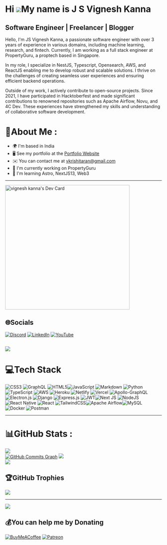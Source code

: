 Hi ![](https://user-images.githubusercontent.com/18350557/176309783-0785949b-9127-417c-8b55-ab5a4333674e.gif)My name is J S Vignesh Kanna
=========================================================================================================================================

Software Engineer | Freelancer | Blogger
----------------------------------------

Hello, I'm JS Vignesh Kanna, a passionate software engineer with over 3 years of experience in various domains, including machine learning, research, and fintech. Currently, I am working as a full stack engineer at PropertyGuru, a proptech based in Singapore.

In my role, I specialize in NestJS, Typescript, Opensearch, AWS, and ReactJS enabling me to develop robust and scalable solutions. I thrive on the challenges of creating seamless user experiences and ensuring efficient backend operations.

Outside of my work, I actively contribute to open-source projects. Since 2021, I have participated in Hacktoberfest and made significant contributions to renowned repositories such as Apache Airflow, Novu, and 4C Dev. These experiences have strengthened my skills and understanding of collaborative software development.

# 💫About Me :
- 🌍 I'm based in India
- 🖥️ See my portfolio at the [Portfolio Website](https://jsvigneshkanna.netlify.app/)
- ✉️ You can contact me at vkrishitaran@gmail.com
- 🚀 I'm currently working on PropertyGuru
- 🧠 I'm learning Astro, NextJS13, Web3
---

<a href="https://app.daily.dev/vigneshkanna108"><img src="https://api.daily.dev/devcards/12016959b5b84f1d83cdee1270d1d5fb.png?r=3iv" width="400" alt="vignesh kanna's Dev Card"/></a>


## 🌐Socials
[![Discord](https://img.shields.io/badge/Discord-%237289DA.svg?logo=discord&logoColor=white)](https://discord.gg/hpv3Umd6) [![LinkedIn](https://img.shields.io/badge/LinkedIn-%230077B5.svg?logo=linkedin&logoColor=white)](https://linkedin.com/in/jsvigneshkanna) [![YouTube](https://img.shields.io/badge/YouTube-%23FF0000.svg?logo=YouTube&logoColor=white)](https://www.youtube.com/channel/UC-8cPQe6kqQ-oQF7kA9XEgA)

<a href="https://www.github.com/jsvigneshkanna" target="_blank" rel="noreferrer"><img
src="https://img.shields.io/github/followers/jsvigneshkanna?logo=github&style=for-the-badge&color=000000&labelColor=312e81" /></a>
---
# 💻Tech Stack
![CSS3](https://img.shields.io/badge/css3-%231572B6.svg?style=flat&logo=css3&logoColor=white) ![GraphQL](https://img.shields.io/badge/-GraphQL-E10098?style=flat&logo=graphql&logoColor=white) ![HTML5](https://img.shields.io/badge/html5-%23E34F26.svg?style=flat&logo=html5&logoColor=white)![JavaScript](https://img.shields.io/badge/javascript-%23323330.svg?style=flat&logo=javascript&logoColor=%23F7DF1E) ![Markdown](https://img.shields.io/badge/markdown-%23000000.svg?style=flat&logo=markdown&logoColor=white) ![Python](https://img.shields.io/badge/python-3670A0?style=flat&logo=python&logoColor=ffdd54) ![TypeScript](https://img.shields.io/badge/typescript-%23007ACC.svg?style=flat&logo=typescript&logoColor=white) ![AWS](https://img.shields.io/badge/AWS-%23FF9900.svg?style=flat&logo=amazon-aws&logoColor=white) ![Heroku](https://img.shields.io/badge/heroku-%23430098.svg?style=flat&logo=heroku&logoColor=white) ![Netlify](https://img.shields.io/badge/netlify-%23000000.svg?style=flat&logo=netlify&logoColor=#00C7B7) ![Vercel](https://img.shields.io/badge/vercel-%23000000.svg?style=flat&logo=vercel&logoColor=white)  ![Apollo-GraphQL](https://img.shields.io/badge/-ApolloGraphQL-311C87?style=flat&logo=apollo-graphql) ![Electron.js](https://img.shields.io/badge/Electron-191970?style=flat&logo=Electron&logoColor=white)  ![Django](https://img.shields.io/badge/django-%23092E20.svg?style=flat&logo=django&logoColor=white) ![Express.js](https://img.shields.io/badge/express.js-%23404d59.svg?style=flat&logo=express&logoColor=%2361DAFB)  ![JWT](https://img.shields.io/badge/JWT-black?style=flat&logo=JSON%20web%20tokens)![Next JS](https://img.shields.io/badge/Next-black?style=flat&logo=next.js&logoColor=white) ![NodeJS](https://img.shields.io/badge/node.js-6DA55F?style=flat&logo=node.js&logoColor=white)![React Native](https://img.shields.io/badge/react_native-%2320232a.svg?style=flat&logo=react&logoColor=%2361DAFB) ![React](https://img.shields.io/badge/react-%2320232a.svg?style=flat&logo=react&logoColor=%2361DAFB)  ![TailwindCSS](https://img.shields.io/badge/tailwindcss-%2338B2AC.svg?style=flat&logo=tailwind-css&logoColor=white)![Apache Airflow](https://img.shields.io/badge/Apache%20Airflow-017CEE?style=flat&logo=Apache%20Airflow&logoColor=white)![MySQL](https://img.shields.io/badge/mysql-%2300f.svg?style=flat&logo=mysql&logoColor=white)  ![Docker](https://img.shields.io/badge/docker-%230db7ed.svg?style=flat&logo=docker&logoColor=white) ![Postman](https://img.shields.io/badge/Postman-FF6C37?style=flat&logo=postman&logoColor=white)

---

# 📊GitHub Stats :
![](https://github-readme-stats.vercel.app/api?username=jsvigneshkanna&theme=blue-green&hide_border=true&include_all_commits=false&count_private=true)<br/>
<a href="http://www.github.com/jsvigneshkanna"><img src="https://github-readme-activity-graph.cyclic.app/graph?username=jsvigneshkanna&bg_color=312e81&color=ffffff&line=000000&point=ffffff&area_color=312e81&area=true&hide_border=true&custom_title=GitHub%20Commits%20Graph" alt="GitHub Commits Graph" /></a>
![](https://github-readme-streak-stats.herokuapp.com/?user=jsvigneshkanna&theme=blue-green&hide_border=true)<br/>
![](https://github-readme-stats.vercel.app/api/top-langs/?username=jsvigneshkanna&theme=blue-green&hide_border=true&include_all_commits=false&count_private=true&layout=compact)

## 🏆GitHub Trophies
![](https://github-trophies.vercel.app/?username=jsvigneshkanna&theme=discord&no-frame=true&no-bg=true&margin-w=4)

---
[![](https://visitcount.itsvg.in/api?id=jsvigneshkanna&icon=0&color=1)](https://visitcount.itsvg.in)

  ## 💰You can help me by Donating
  [![BuyMeACoffee](https://img.shields.io/badge/Buy%20Me%20a%20Coffee-ffdd00?style=for-the-badge&logo=buy-me-a-coffee&logoColor=black)](https://buymeacoffee.com/jsvigneshkanna) [![Patreon](https://img.shields.io/badge/Patreon-F96854?style=for-the-badge&logo=patreon&logoColor=white)](https://www.patreon.com/user?u=85229311)

  

